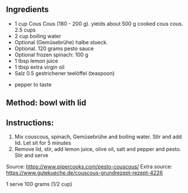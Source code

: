 ## Ingredients


- 1 cup Cous Cous (180 - 200 g). yields about 500 g cooked cous cous. 2.5 cups
- 2 cup boiling water
- Optional (Gemüsebrühe) halbe stueck.
- Optional. 120 grams pesto sauce
- Optional frozen spinach: 100 g
- 1 tbsp lemon juice
- 1 tbsp extra virgin oil
- Salz 0.5 gestrichener teelöffel (teaspoon)
+ pepper to taste

## Method: bowl with lid
## Instructions:
1.  Mix couscous, spinach, Gemüsebrühe and boiling water. Stir and add lid. Let sit for 5 minutes
2. Remove lid, stir, add lemon juice, olive oil, salt and pepper and pesto. Stir and serve



Source: https://www.pipercooks.com/pesto-couscous/
Extra source: https://www.gutekueche.de/couscous-grundrezept-rezept-4226

1 serve 100 grams (1/2 cup)
